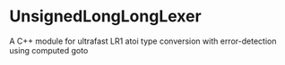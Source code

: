 UnsignedLongLongLexer
=====================

A C++ module for ultrafast LR1 atoi type conversion with error-detection using computed goto